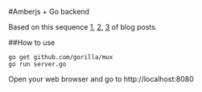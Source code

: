 #Amberjs + Go backend

Based on this sequence [1], [2], [3] of blog posts.

##How to use

```shell
go get github.com/gorilla/mux
go run server.go
```

Open your web browser and go to http://localhost:8080

[1]: http://nerdyworm.com/blog/2013/05/21/building-an-app-with-ember-dot-js-and-go
[2]: http://nerdyworm.com/blog/2013/05/24/building-an-app-with-ember-dot-js-and-go-part-2
[3]: http://nerdyworm.com/blog/2013/05/27/building-an-app-with-ember-dot-js-and-go-part-3